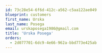 ```yaml
---
id: 73c28e54-6f6d-412c-a562-c5aa122ae049
blueprint: customers
first_name: Urska
last_name: Posega
email: urskaposega1986@gmail.com
title: 'Urska Posega'
orders:
  - 2d077701-6dc9-4e66-962a-bbd773e425ab
---
```

